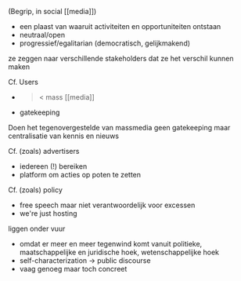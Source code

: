 (Begrip, in social [[media]])
- een plaast van waaruit activiteiten en opportuniteiten ontstaan
- neutraal/open
- progressief/egalitarian (democratisch, gelijkmakend)

ze zeggen naar verschillende stakeholders dat ze het verschil kunnen maken

Cf. Users
- >< mass [[media]]
- gatekeeping

Doen het tegenovergestelde van massmedia
geen gatekeeping maar centralisatie van kennis en nieuws

Cf. (zoals) advertisers
- iedereen (!) bereiken
- platform om acties op poten te zetten

Cf. (zoals) policy
- free speech maar niet verantwoordelijk voor excessen
- we're just hosting

liggen onder vuur
- omdat er meer en meer tegenwind komt vanuit politieke, maatschappelijke en juridische hoek, wetenschappelijke hoek
- self-characterization -> public discourse
- vaag genoeg maar toch concreet



